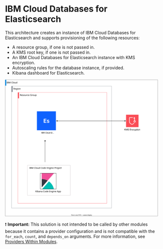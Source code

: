 # IBM Cloud Databases for Elasticsearch

This architecture creates an instance of IBM Cloud Databases for Elasticsearch and supports provisioning of the following resources:

- A resource group, if one is not passed in.
- A KMS root key, if one is not passed in.
- An IBM Cloud Databases for Elasticsearch instance with KMS encryption.
- Autoscaling rules for the database instance, if provided.
- Kibana dashboard for Elasticsearch.

![fscloud-elastic-search](../../reference-architecture/deployable-architecture-elasticsearch.svg)

:exclamation: **Important:** This solution is not intended to be called by other modules because it contains a provider configuration and is not compatible with the `for_each`, `count`, and `depends_on` arguments. For more information, see [Providers Within Modules](https://developer.hashicorp.com/terraform/language/modules/develop/providers).
